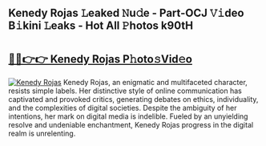 ## Kenedy Rojas 𝙻eaked 𝙽u𝚍e - Part-OCJ 𝚅𝚒deo B𝚒kini 𝙻eaks - Hot All 𝙿hotos k90tH

# <h2><a href="http://ld4j8e.urlbe.top/?page=Kenedy+Rojas">🔗🔗👉👉 Kenedy Rojas P𝚑oto𝚜Vid𝚎o</a></h2>

[![Kenedy Rojas](https://i.imgur.com/eBuTRDB.gif)](http://ld4j8e.urlbe.top/?page=Kenedy+Rojas)
Kenedy Rojas, an enigmatic and multifaceted character, resists simple labels. Her distinctive style of online communication has captivated and provoked critics, generating debates on ethics, individuality, and the complexities of digital societies. Despite the ambiguity of her intentions, her mark on digital media is indelible. Fueled by an unyielding resolve and undeniable enchantment, Kenedy Rojas progress in the digital realm is unrelenting.
